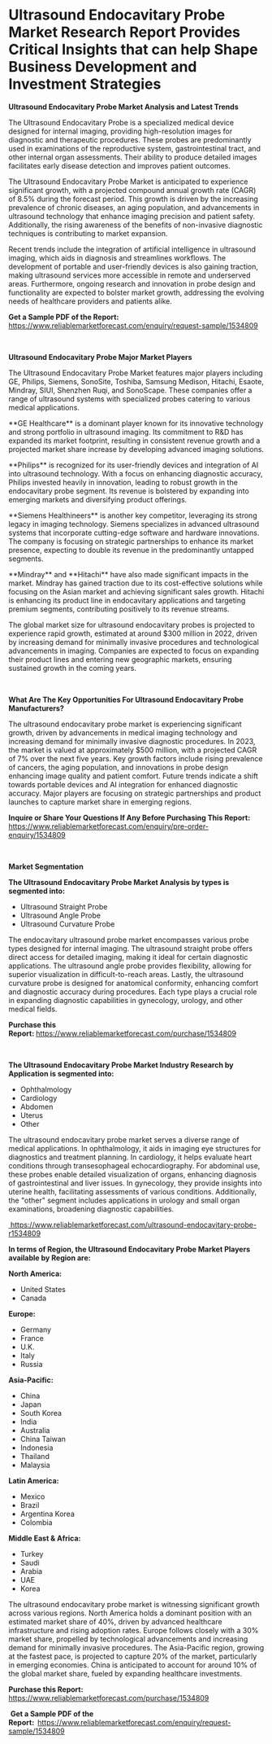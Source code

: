 <p><h1>Ultrasound Endocavitary Probe Market Research Report Provides Critical Insights that can help Shape Business Development and Investment Strategies</h1></p><p><strong>Ultrasound Endocavitary Probe Market Analysis and Latest Trends</strong></p>
<p><p>The Ultrasound Endocavitary Probe is a specialized medical device designed for internal imaging, providing high-resolution images for diagnostic and therapeutic procedures. These probes are predominantly used in examinations of the reproductive system, gastrointestinal tract, and other internal organ assessments. Their ability to produce detailed images facilitates early disease detection and improves patient outcomes.</p><p>The Ultrasound Endocavitary Probe Market is anticipated to experience significant growth, with a projected compound annual growth rate (CAGR) of 8.5% during the forecast period. This growth is driven by the increasing prevalence of chronic diseases, an aging population, and advancements in ultrasound technology that enhance imaging precision and patient safety. Additionally, the rising awareness of the benefits of non-invasive diagnostic techniques is contributing to market expansion.</p><p>Recent trends include the integration of artificial intelligence in ultrasound imaging, which aids in diagnosis and streamlines workflows. The development of portable and user-friendly devices is also gaining traction, making ultrasound services more accessible in remote and underserved areas. Furthermore, ongoing research and innovation in probe design and functionality are expected to bolster market growth, addressing the evolving needs of healthcare providers and patients alike.</p></p>
<p><strong>Get a Sample PDF of the Report:&nbsp;</strong> <a href="https://www.reliablemarketforecast.com/enquiry/request-sample/1534809?utm_campaign=1197&utm_medium=2&utm_source=Github&utm_content=ia&utm_term=14042025&utm_id=ultrasound-endocavitary-probe">https://www.reliablemarketforecast.com/enquiry/request-sample/1534809</a></p>
<p>&nbsp;</p>
<p><strong>Ultrasound Endocavitary Probe Major Market Players</strong></p>
<p><p>The Ultrasound Endocavitary Probe Market features major players including GE, Philips, Siemens, SonoSite, Toshiba, Samsung Medison, Hitachi, Esaote, Mindray, SIUI, Shenzhen Ruqi, and SonoScape. These companies offer a range of ultrasound systems with specialized probes catering to various medical applications.</p><p>**GE Healthcare** is a dominant player known for its innovative technology and strong portfolio in ultrasound imaging. Its commitment to R&D has expanded its market footprint, resulting in consistent revenue growth and a projected market share increase by developing advanced imaging solutions.</p><p>**Philips** is recognized for its user-friendly devices and integration of AI into ultrasound technology. With a focus on enhancing diagnostic accuracy, Philips invested heavily in innovation, leading to robust growth in the endocavitary probe segment. Its revenue is bolstered by expanding into emerging markets and diversifying product offerings.</p><p>**Siemens Healthineers** is another key competitor, leveraging its strong legacy in imaging technology. Siemens specializes in advanced ultrasound systems that incorporate cutting-edge software and hardware innovations. The company is focusing on strategic partnerships to enhance its market presence, expecting to double its revenue in the predominantly untapped segments.</p><p>**Mindray** and **Hitachi** have also made significant impacts in the market. Mindray has gained traction due to its cost-effective solutions while focusing on the Asian market and achieving significant sales growth. Hitachi is enhancing its product line in endocavitary applications and targeting premium segments, contributing positively to its revenue streams.</p><p>The global market size for ultrasound endocavitary probes is projected to experience rapid growth, estimated at around $300 million in 2022, driven by increasing demand for minimally invasive procedures and technological advancements in imaging. Companies are expected to focus on expanding their product lines and entering new geographic markets, ensuring sustained growth in the coming years.</p></p>
<p>&nbsp;</p>
<p><strong>What Are The Key Opportunities For Ultrasound Endocavitary Probe Manufacturers?</strong></p>
<p><p>The ultrasound endocavitary probe market is experiencing significant growth, driven by advancements in medical imaging technology and increasing demand for minimally invasive diagnostic procedures. In 2023, the market is valued at approximately $500 million, with a projected CAGR of 7% over the next five years. Key growth factors include rising prevalence of cancers, the aging population, and innovations in probe design enhancing image quality and patient comfort. Future trends indicate a shift towards portable devices and AI integration for enhanced diagnostic accuracy. Major players are focusing on strategic partnerships and product launches to capture market share in emerging regions.</p></p>
<p><strong>Inquire or Share Your Questions If Any Before Purchasing This Report:</strong> <a href="https://www.reliablemarketforecast.com/enquiry/pre-order-enquiry/1534809?utm_campaign=1197&utm_medium=2&utm_source=Github&utm_content=ia&utm_term=14042025&utm_id=ultrasound-endocavitary-probe">https://www.reliablemarketforecast.com/enquiry/pre-order-enquiry/1534809</a></p>
<p>&nbsp;</p>
<p><strong>Market Segmentation</strong></p>
<p><strong>The Ultrasound Endocavitary Probe Market Analysis by types is segmented into:</strong></p>
<p><ul><li>Ultrasound Straight Probe</li><li>Ultrasound Angle Probe</li><li>Ultrasound Curvature Probe</li></ul></p>
<p><p>The endocavitary ultrasound probe market encompasses various probe types designed for internal imaging. The ultrasound straight probe offers direct access for detailed imaging, making it ideal for certain diagnostic applications. The ultrasound angle probe provides flexibility, allowing for superior visualization in difficult-to-reach areas. Lastly, the ultrasound curvature probe is designed for anatomical conformity, enhancing comfort and diagnostic accuracy during procedures. Each type plays a crucial role in expanding diagnostic capabilities in gynecology, urology, and other medical fields.</p></p>
<p><strong>Purchase this Report:&nbsp;</strong><a href="https://www.reliablemarketforecast.com/purchase/1534809?utm_campaign=1197&utm_medium=2&utm_source=Github&utm_content=ia&utm_term=14042025&utm_id=ultrasound-endocavitary-probe">https://www.reliablemarketforecast.com/purchase/1534809</a></p>
<p>&nbsp;</p>
<p><strong>The Ultrasound Endocavitary Probe Market Industry Research by Application is segmented into:</strong></p>
<p><ul><li>Ophthalmology</li><li>Cardiology</li><li>Abdomen</li><li>Uterus</li><li>Other</li></ul></p>
<p><p>The ultrasound endocavitary probe market serves a diverse range of medical applications. In ophthalmology, it aids in imaging eye structures for diagnostics and treatment planning. In cardiology, it helps evaluate heart conditions through transesophageal echocardiography. For abdominal use, these probes enable detailed visualization of organs, enhancing diagnosis of gastrointestinal and liver issues. In gynecology, they provide insights into uterine health, facilitating assessments of various conditions. Additionally, the "other" segment includes applications in urology and small organ examinations, broadening diagnostic capabilities.</p></p>
<p><a href="https://www.reliablemarketforecast.com/ultrasound-endocavitary-probe-r1534809?utm_campaign=1197&utm_medium=2&utm_source=Github&utm_content=ia&utm_term=14042025&utm_id=ultrasound-endocavitary-probe">&nbsp;https://www.reliablemarketforecast.com/ultrasound-endocavitary-probe-r1534809</a></p>
<p><strong>In terms of Region, the Ultrasound Endocavitary Probe Market Players available by Region are:</strong></p>
<p>
    <p> <strong> North America: </strong>
        <ul>
            <li>United States</li>
            <li>Canada</li>
        </ul>
        </p> 
    <p> <strong> Europe: </strong>
        <ul>
            <li>Germany</li>
            <li>France</li>
            <li>U.K.</li>
            <li>Italy</li>
            <li>Russia</li>
        </ul>
        </p> 
    <p> <strong> Asia-Pacific: </strong>
        <ul>
            <li>China</li>
            <li>Japan</li>
            <li>South Korea</li>
            <li>India</li>
            <li>Australia</li>
            <li>China Taiwan</li>
            <li>Indonesia</li>
            <li>Thailand</li>
            <li>Malaysia</li>
        </ul>
        </p> 
    <p> <strong> Latin America: </strong>
        <ul>
            <li>Mexico</li>
            <li>Brazil</li>
            <li>Argentina Korea</li>
            <li>Colombia</li>
        </ul>
        </p> 
    <p> <strong> Middle East & Africa: </strong>
        <ul>
            <li>Turkey</li>
            <li>Saudi</li>
            <li>Arabia</li>
            <li>UAE</li>
            <li>Korea</li>
        </ul>
    </p>
    </p>
<p><p>The ultrasound endocavitary probe market is witnessing significant growth across various regions. North America holds a dominant position with an estimated market share of 40%, driven by advanced healthcare infrastructure and rising adoption rates. Europe follows closely with a 30% market share, propelled by technological advancements and increasing demand for minimally invasive procedures. The Asia-Pacific region, growing at the fastest pace, is projected to capture 20% of the market, particularly in emerging economies. China is anticipated to account for around 10% of the global market share, fueled by expanding healthcare investments.</p></p>
<p><strong>Purchase this Report: </strong><a href="https://www.reliablemarketforecast.com/purchase/1534809?utm_campaign=1197&utm_medium=2&utm_source=Github&utm_content=ia&utm_term=14042025&utm_id=ultrasound-endocavitary-probe">https://www.reliablemarketforecast.com/purchase/1534809</a></p>
<p>&nbsp;<strong>Get a Sample PDF of the Report:&nbsp;&nbsp;</strong><a href="https://www.reliablemarketforecast.com/enquiry/request-sample/1534809?utm_campaign=1197&utm_medium=2&utm_source=Github&utm_content=ia&utm_term=14042025&utm_id=ultrasound-endocavitary-probe">https://www.reliablemarketforecast.com/enquiry/request-sample/1534809</a></p>
<p><strong></strong></p>
<p><p></p><p></p><p></p></p>